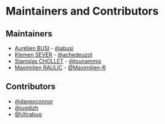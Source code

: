 Maintainers and Contributors
============================

Maintainers
-----------

* [Aurélien BUSI](mailto:aurelien.busi@numberly.com) - [@abusi](https://github.com/abusi)
* [Klemen SEVER](mailto:klemen.sever@dailymotion.com) - [@achedeuzot](https://github.com/achedeuzot)
* [Stanislas CHOLLET](mailto:stanislas.chollet@gmail.com) - [@tsunammis](https://github.com/tsunammis)
* [Maximilien RAULIC](mailto:maximilien.raulic@dailymotion.com) - [@Maximilien-R](https://github.com/Maximilien-R)

Contributors
------------

* [@daveoconnor](https://github.com/daveoconnor)
* [@jugdizh](https://github.com/jugdizh)
* [@Ultrabug](https://github.com/ultrabug)
